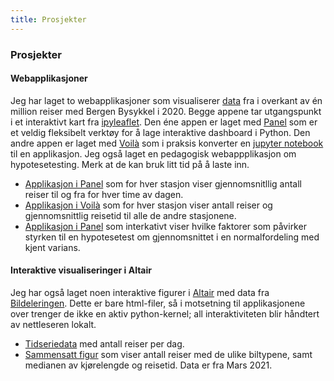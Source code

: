 ```yaml
---
title: Prosjekter
---
```

### Prosjekter
#### Webapplikasjoner
Jeg har laget to webapplikasjoner som visualiserer [data](https://bergenbysykkel.no/apne-data/historisk) fra i overkant av én million reiser med Bergen Bysykkel i 2020. Begge appene tar utgangspunkt i et interaktivt kart fra [ipyleaflet](https://ipyleaflet.readthedocs.io/en/latest/). Den éne appen er laget med [Panel](https://panel.holoviz.org/) som er et veldig fleksibelt verktøy for å lage interaktive dashboard i Python. Den andre appen er laget med [Voilà](https://voila.readthedocs.io/en/stable/using.html) som i praksis konverter en [jupyter notebook](https://jupyter.org/) til en applikasjon. Jeg også laget en pedagogisk webappplikasjon om hypotesetesting. Merk at de kan bruk litt tid på å laste inn.
- [Applikasjon i Panel](https://bysykkel-panel.herokuapp.com) som for hver stasjon viser gjennomsnitllig antall reiser til og fra for hver time av dagen.
- [Applikasjon i Voilà](https://bysykkel-voila.herokuapp.com) som for hver stasjon viser antall reiser og gjennomsnittlig reisetid til alle de andre stasjonene.
- [Applikasjon i Panel](https://hypotesetest.herokuapp.com) som interkativt viser hvilke faktorer som påvirker styrken til en hypotesetest om gjennomsnittet i en normalfordeling med kjent varians. 

#### Interaktive visualiseringer i Altair
Jeg har også laget noen interaktive figurer i [Altair](https://altair-viz.github.io/) med data fra [Bildeleringen](https://bildeleringen.no/). Dette er bare html-filer, så i motsetning til applikasjonene over trenger de ikke en aktiv python-kernel; all interaktiviteten blir håndtert av nettleseren lokalt. 
- [Tidseriedata](figures/tidsserie.html) med antall reiser per dag.
- [Sammensatt figur](figures/mars.html) som viser antall reiser med de ulike biltypene, samt medianen av kjørelengde og reisetid. Data er fra Mars 2021. 

